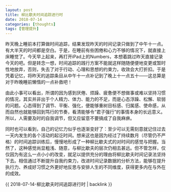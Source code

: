 ```yaml
---
layout: post
title: 柳比歇夫时间追踪进行时
date: 2018-07-14
categories: [thoughts]
tags: [管理提升]
---
```


昨天晚上睡前本打算做时间追踪，结果发现昨天的时间记录只做到了中午十一点。有大半天的时间都是空白。于是，在睡前有些困倦和心力不够的情况下，就直接上床睡觉了。今天早上起来，再打开iPad上的Numbers，本想着跳过昨天直接记录今天的吧。但是转念一想，时间追踪的践行方案不能就这样随随便便地变更或暂时性地放弃，否则，失去了对于行动、心理和思想的约束力，收效会大打折扣。于是凭着记忆，将昨天的追踪条目从中午十一点补记到了晚上十一点五十——这总算是对于昨晚睡前懒惰的一点补救吧！

由此小事可以看出，所谓的因为感到厌倦、烦躁、疲惫便不想做事或难以坚持习惯的情况，其实并非出于个人精力、体力、能力的不足，而是心态浮躁、松懈、软弱的问题。心态得到了调节、平衡、强化，便能够重树目标感、归属感、使命感，从而自然也就能够回到笃行的节奏，看清能够令“君子强行”的事情本身的长远意义。所以，人需要及时的自我调节，但又应留意不要搞成了自我麻痹。

同时也可以看到，自己的记忆力似乎也逐渐变好了：至少可以无需刻意就记住过去一天内发生的各个活动的起讫时间。想来这也是因为经过了持续数月（尽管仍不严格）的时间追踪训练后，慢慢地形成了一种柳比歇夫式的对时间的感觉与把握。当然了，这种感觉尚显粗浅、随意，与柳比歇夫的层次仍相去甚远。但不管怎样，仅仅因为有这么一点小小的改变，就足以提供充分的理由将柳比歇夫时间记录法坚持下去。相信通过不断提升自我约束力，改进时间记录数据的分析方法，能够在提升执行力、养成好习惯之外更好地反思与安排人生的不同维度，获得更多内在与外在的成效。

{{ 2018-07-14-柳比歇夫时间追踪进行时 | backlink }}
